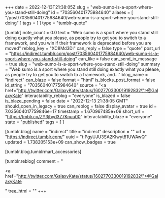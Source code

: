 +++
date = 2022-12-13T21:38:05Z
slug = "web-sumo-is-a-sport-where-you-stand-still-doing"
id = "703560401775984640"
aliases = [ "/post/703560401775984640/web-sumo-is-a-sport-where-you-stand-still-doing" ]
tags = [ ]
type = "tumblr-quote"

[tumblr]
note_count = 0.0
text = "Web sumo is a sport where you stand still doing exactly what you please, as people try to get you to switch to a framework, and you win if their framework is deprecated before you are moved"
reblog_key = "XC8Md3Dl"
can_reply = false
type = "quote"
post_url = "https://indirect.tumblr.com/post/703560401775984640/web-sumo-is-a-sport-where-you-stand-still-doing"
can_like = false
can_send_in_message = true
slug = "web-sumo-is-a-sport-where-you-stand-still-doing"
summary = "Web sumo is a sport where you stand still doing exactly what you please, as people try to get you to switch to a framework, and..."
blog_name = "indirect"
can_blaze = false
format = "html"
is_blocks_post_format = false
id_string = "703560401775984640"
source = "<a href=\"http://twitter.com/GalaxyKate/status/1602770330019192832\">@GalaxyKate</a>"
interactability_reblog = "everyone"
is_blazed = false
is_blaze_pending = false
date = "2022-12-13 21:38:05 GMT"
should_open_in_legacy = true
can_reblog = false
display_avatar = true
id = 7.035604017759846e+17
timestamp = 1.670967485e+09
short_url = "https://tmblr.co/ZY3jbyd3Z7Knuu00"
interactability_blaze = "everyone"
state = "published"
tags = [ ]

[tumblr.blog]
name = "indirect"
title = "indirect"
description = ""
url = "https://indirect.tumblr.com/"
uuid = "t:PgyUJU3SA2Klwyt81UWAwQ"
updated = 1.738205153e+09
can_show_badges = true

[tumblr.blog.tumblrmart_accessories]

[tumblr.reblog]
comment = "<p><a href=\"http://twitter.com/GalaxyKate/status/1602770330019192832\">@GalaxyKate</a></p>"
tree_html = ""
+++

